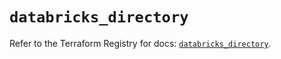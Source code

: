 # `databricks_directory`

Refer to the Terraform Registry for docs: [`databricks_directory`](https://registry.terraform.io/providers/databricks/databricks/1.36.1/docs/resources/directory).

